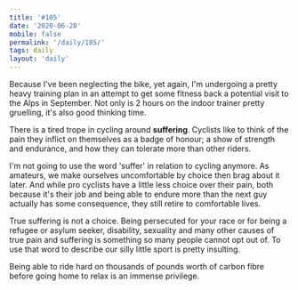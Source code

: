 ```yaml
---
title: '#105'
date: '2020-06-28'
mobile: false
permalink: '/daily/105/'
tags: daily
layout: 'daily'
---
```


Because I've been neglecting the bike, yet again, I'm undergoing a pretty heavy training plan in an attempt to get some fitness back a potential visit to the Alps in September. Not only is 2 hours on the indoor trainer pretty gruelling, it's also good thinking time.

There is a tired trope in cycling around **suffering**. Cyclists like to think of the pain they inflict on themselves as a badge of honour; a show of strength and endurance, and how they can tolerate more than other riders.

I'm not going to use the word 'suffer' in relation to cycling anymore. As amateurs, we make ourselves uncomfortable by choice then brag about it later. And while pro cyclists have a little less choice over their pain, both because it's their job and being able to endure more than the next guy actually has some consequence, they still retire to comfortable lives.

True suffering is not a choice. Being persecuted for your race or for being a refugee or asylum seeker, disability, sexuality and many other causes of true pain and suffering is something so many people cannot opt out of. To use that word to describe our silly little sport is pretty insulting.

Being able to ride hard on thousands of pounds worth of carbon fibre before going home to relax is an immense privilege.
